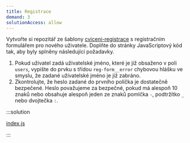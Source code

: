 ```yaml
---
title: Registrace
demand: 3
solutionAccess: allow
---
```


Vytvořte si repozitář ze šablony [cviceni-registrace](https://github.com/Czechitas-podklady-WEB/cviceni-registrace) s registračním formulářem pro nového uživatele. Doplňte do stránky JavaScriptový kód tak, aby byly splněny následující požadavky.

1. Pokud uživatel zadá uživatelské jméno, které je již obsaženo v poli `users`, vypište do prvku s třídou `reg-form__error` chybovou hlášku ve smyslu, že zadané uživatelské jméno je již zabráno.
1. Zkontrolujte, že heslo zadané do prvního políčka je dostatečně bezpečené. Heslo považujeme za bezpečné, pokud má alespoň 10 znaků nebo obsahuje alespoň jeden ze znaků pomlčka `-`, podtržítko `_` nebo dvojtečka `:`.

:::solution

[index.js](https://github.com/Czechitas-podklady-WEB/cviceni-registrace/blob/reseni/index.js)

:::

